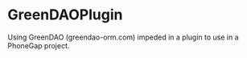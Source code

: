 GreenDAOPlugin
==============

Using GreenDAO (greendao-orm.com) impeded in a plugin to use in a PhoneGap project.

